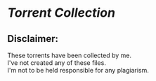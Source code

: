 # ***Torrent Collection***

## **Disclaimer:**   
These torrents have been collected by me.  
I've not created any of these files.  
I'm not to be held responsible for any plagiarism.
